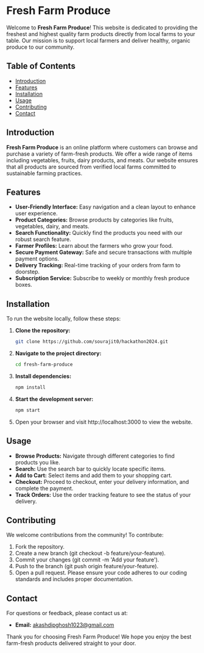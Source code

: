 # Fresh Farm Produce

Welcome to **Fresh Farm Produce**! This website is dedicated to providing the freshest and highest quality farm products directly from local farms to your table. Our mission is to support local farmers and deliver healthy, organic produce to our community.

## Table of Contents

- [Introduction](#introduction)
- [Features](#features)
- [Installation](#installation)
- [Usage](#usage)
- [Contributing](#contributing)
- [Contact](#contact)

## Introduction

**Fresh Farm Produce** is an online platform where customers can browse and purchase a variety of farm-fresh products. We offer a wide range of items including vegetables, fruits, dairy products, and meats. Our website ensures that all products are sourced from verified local farms committed to sustainable farming practices.

## Features

- **User-Friendly Interface:** Easy navigation and a clean layout to enhance user experience.
- **Product Categories:** Browse products by categories like fruits, vegetables, dairy, and meats.
- **Search Functionality:** Quickly find the products you need with our robust search feature.
- **Farmer Profiles:** Learn about the farmers who grow your food.
- **Secure Payment Gateway:** Safe and secure transactions with multiple payment options.
- **Delivery Tracking:** Real-time tracking of your orders from farm to doorstep.
- **Subscription Service:** Subscribe to weekly or monthly fresh produce boxes.

## Installation

To run the website locally, follow these steps:

1. **Clone the repository:**
   ```sh
   git clone https://github.com/sourajit0/hackathon2024.git
2. **Navigate to the project directory:**
    ```sh
   cd fresh-farm-produce
3. **Install dependencies:**
    ```sh
   npm install
4. **Start the development server:**
   ```sh
   npm start
5. Open your browser and visit http://localhost:3000 to view the website.


## Usage

- **Browse Products:** Navigate through different categories to find products you like.
- **Search:** Use the search bar to quickly locate specific items.
- **Add to Cart:** Select items and add them to your shopping cart.
- **Checkout:** Proceed to checkout, enter your delivery information, and complete the payment.
- **Track Orders:** Use the order tracking feature to see the status of your delivery.
## Contributing

We welcome contributions from the community! To contribute:

1. Fork the repository.
2. Create a new branch (git checkout -b feature/your-feature).
3. Commit your changes (git commit -m 'Add your feature').
4. Push to the branch (git push origin feature/your-feature).
5. Open a pull request.
Please ensure your code adheres to our coding standards and includes proper documentation.

## Contact

For questions or feedback, please contact us at:

- **Email:** akashdipghosh1023@gmail.com


Thank you for choosing Fresh Farm Produce! We hope you enjoy the best farm-fresh products delivered straight to your door.

